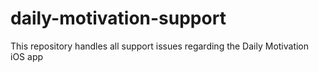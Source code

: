 # daily-motivation-support
This repository handles all support issues regarding the Daily Motivation iOS app
